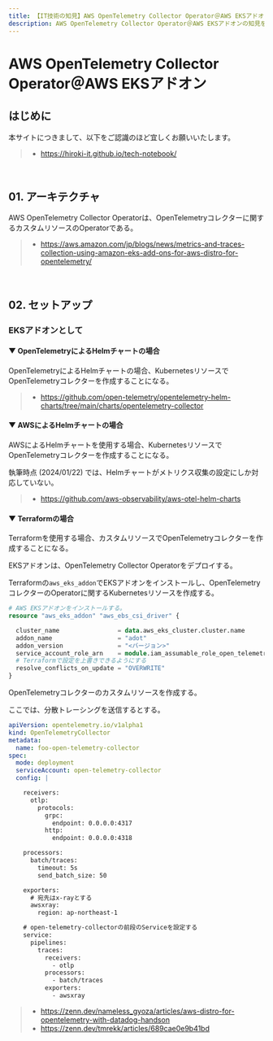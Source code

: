 ```yaml
---
title: 【IT技術の知見】AWS OpenTelemetry Collector Operator＠AWS EKSアドオン
description: AWS OpenTelemetry Collector Operator＠AWS EKSアドオンの知見を記録しています。
---
```


# AWS OpenTelemetry Collector Operator＠AWS EKSアドオン

## はじめに

本サイトにつきまして、以下をご認識のほど宜しくお願いいたします。

> - https://hiroki-it.github.io/tech-notebook/

<br>

## 01. アーキテクチャ

AWS OpenTelemetry Collector Operatorは、OpenTelemetryコレクターに関するカスタムリソースのOperatorである。

> - https://aws.amazon.com/jp/blogs/news/metrics-and-traces-collection-using-amazon-eks-add-ons-for-aws-distro-for-opentelemetry/

<br>

## 02. セットアップ

### EKSアドオンとして

#### ▼ OpenTelemetryによるHelmチャートの場合

OpenTelemetryによるHelmチャートの場合、KubernetesリソースでOpenTelemetryコレクターを作成することになる。

> - https://github.com/open-telemetry/opentelemetry-helm-charts/tree/main/charts/opentelemetry-collector

#### ▼ AWSによるHelmチャートの場合

AWSによるHelmチャートを使用する場合、KubernetesリソースでOpenTelemetryコレクターを作成することになる。

執筆時点 (2024/01/22) では、Helmチャートがメトリクス収集の設定にしか対応していない。

> - https://github.com/aws-observability/aws-otel-helm-charts

#### ▼ Terraformの場合

Terraformを使用する場合、カスタムリソースでOpenTelemetryコレクターを作成することになる。

EKSアドオンは、OpenTelemetry Collector Operatorをデプロイする。

Terraformの`aws_eks_addon`でEKSアドオンをインストールし、OpenTelemetryコレクターのOperatorに関するKubernetesリソースを作成する。

```terraform
# AWS EKSアドオンをインストールする。
resource "aws_eks_addon" "aws_ebs_csi_driver" {

  cluster_name                = data.aws_eks_cluster.cluster.name
  addon_name                  = "adot"
  addon_version               = "<バージョン>"
  service_account_role_arn    = module.iam_assumable_role_open_telemetry_operator[0].iam_role_arn
  # Terraformで設定を上書きできるようにする
  resolve_conflicts_on_update = "OVERWRITE"
}
```

OpenTelemetryコレクターのカスタムリソースを作成する。

ここでは、分散トレーシングを送信するとする。

```yaml
apiVersion: opentelemetry.io/v1alpha1
kind: OpenTelemetryCollector
metadata:
  name: foo-open-telemetry-collector
spec:
  mode: deployment
  serviceAccount: open-telemetry-collector
  config: |

    receivers:
      otlp:
        protocols:
          grpc:
            endpoint: 0.0.0.0:4317
          http:
            endpoint: 0.0.0.0:4318

    processors:
      batch/traces:
        timeout: 5s
        send_batch_size: 50

    exporters:
      # 宛先はx-rayとする
      awsxray:
        region: ap-northeast-1

    # open-telemetry-collectorの前段のServiceを設定する
    service:
      pipelines:
        traces:
          receivers:
            - otlp
          processors: 
            - batch/traces
          exporters: 
            - awsxray
```

> - https://zenn.dev/nameless_gyoza/articles/aws-distro-for-opentelemetry-with-datadog-handson
> - https://zenn.dev/tmrekk/articles/689cae0e9b41bd

<br>
